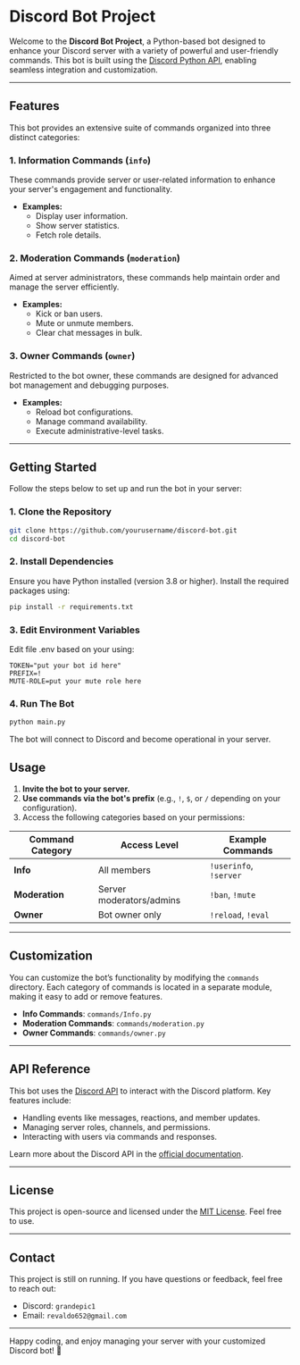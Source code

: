 # Discord Bot Project

Welcome to the **Discord Bot Project**, a Python-based bot designed to enhance your Discord server with a variety of powerful and user-friendly commands. This bot is built using the [Discord Python API]([https://discord.com/developers/docs/intro](https://discordpy.readthedocs.io/en/stable/api.html)), enabling seamless integration and customization.

---

## Features

This bot provides an extensive suite of commands organized into three distinct categories:

### 1. Information Commands (`info`)
These commands provide server or user-related information to enhance your server's engagement and functionality.
- **Examples:**
  - Display user information.
  - Show server statistics.
  - Fetch role details.

### 2. Moderation Commands (`moderation`)
Aimed at server administrators, these commands help maintain order and manage the server efficiently.
- **Examples:**
  - Kick or ban users.
  - Mute or unmute members.
  - Clear chat messages in bulk.

### 3. Owner Commands (`owner`)
Restricted to the bot owner, these commands are designed for advanced bot management and debugging purposes.
- **Examples:**
  - Reload bot configurations.
  - Manage command availability.
  - Execute administrative-level tasks.

---

## Getting Started

Follow the steps below to set up and run the bot in your server:

### 1. Clone the Repository
```bash
git clone https://github.com/yourusername/discord-bot.git
cd discord-bot
```

### 2. Install Dependencies
Ensure you have Python installed (version 3.8 or higher). Install the required packages using:
```bash
pip install -r requirements.txt
```

### 3. Edit Environment Variables
Edit file .env based on your using:
```env
TOKEN="put your bot id here"
PREFIX=!
MUTE-ROLE=put your mute role here
```

### 4. Run The Bot
```bash
python main.py
```
The bot will connect to Discord and become operational in your server.

## Usage

1. **Invite the bot to your server.**
2. **Use commands via the bot's prefix** (e.g., `!`, `$`, or `/` depending on your configuration).
3. Access the following categories based on your permissions:

| Command Category | Access Level                | Example Commands       |
|-------------------|-----------------------------|-------------------------|
| **Info**          | All members                | `!userinfo`, `!server` |
| **Moderation**    | Server moderators/admins   | `!ban`, `!mute`        |
| **Owner**         | Bot owner only             | `!reload`, `!eval`     |

---

## Customization

You can customize the bot’s functionality by modifying the `commands` directory. Each category of commands is located in a separate module, making it easy to add or remove features.

- **Info Commands**: `commands/Info.py`
- **Moderation Commands**: `commands/moderation.py`
- **Owner Commands**: `commands/owner.py`

---

## API Reference

This bot uses the [Discord API](https://discord.com/developers/docs/intro) to interact with the Discord platform. Key features include:
- Handling events like messages, reactions, and member updates.
- Managing server roles, channels, and permissions.
- Interacting with users via commands and responses.

Learn more about the Discord API in the [official documentation](https://discord.com/developers/docs/intro).

---


## License

This project is open-source and licensed under the [MIT License](LICENSE). Feel free to use.

---

## Contact
This project is still on running.
If you have questions or feedback, feel free to reach out:
- Discord: `grandepic1`
- Email: `revaldo652@gmail.com`

---

Happy coding, and enjoy managing your server with your customized Discord bot! 🎉
